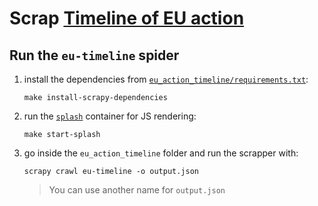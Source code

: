# Scrap [Timeline of EU action](https://ec.europa.eu/info/live-work-travel-eu/coronavirus-response/timeline-eu-action_en)

## Run the `eu-timeline` spider

1. install the dependencies from [`eu_action_timeline/requirements.txt`](/law_fetcher/entrypoints/crawlers/requirements.txtxt):
   ```
   make install-scrapy-dependencies
   ```
2. run the [`splash`](https://github.com/scrapinghub/splash) container for JS rendering:
   ```shell
   make start-splash
   ```

3. go inside the `eu_action_timeline` folder and run the scrapper with:
   ```shell
   scrapy crawl eu-timeline -o output.json
   ```
   > You can use another name for `output.json`
